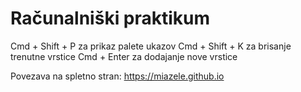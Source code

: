 # Računalniški praktikum
Cmd + Shift + P za prikaz palete ukazov
Cmd + Shift + K za brisanje trenutne vrstice
Cmd + Enter za dodajanje nove vrstice

Povezava na spletno stran: <https://miazele.github.io>
